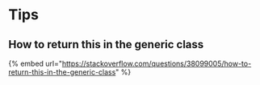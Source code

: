 # Tips

## How to return this in the generic class

{% embed url="https://stackoverflow.com/questions/38099005/how-to-return-this-in-the-generic-class" %}



